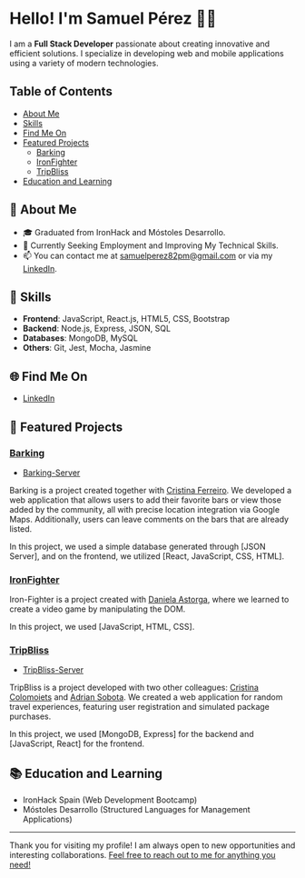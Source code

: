 # Hello! I'm Samuel Pérez 👋📌

I am a **Full Stack Developer** passionate about creating innovative and efficient solutions. 
I specialize in developing web and mobile applications using a variety of modern technologies.

## Table of Contents
- [About Me](#-about-me)
- [Skills](#-skills)
- [Find Me On](#-find-me-on)
- [Featured Projects](#-featured-projects)
  - [Barking](#barking)
  - [IronFighter](#ironfighter)
  - [TripBliss](#tripbliss)
- [Education and Learning](#-education-and-learning)

## 🌟 About Me
- 🎓 Graduated from IronHack and Móstoles Desarrollo.
- 💼 Currently Seeking Employment and Improving My Technical Skills.
- 📫 You can contact me at samuelperez82pm@gmail.com or via my [LinkedIn](https://www.linkedin.com/in/samuel-p%C3%A9rez-076553292/).

## 🚀 Skills
- **Frontend**: JavaScript, React.js, HTML5, CSS, Bootstrap 
- **Backend**: Node.js, Express, JSON, SQL
- **Databases**: MongoDB, MySQL
- **Others**: Git, Jest, Mocha, Jasmine

## 🌐 Find Me On
- [LinkedIn](https://www.linkedin.com/in/samuel-p%C3%A9rez-076553292/)

## 🔧 Featured Projects

### [Barking](https://github.com/Samuel-Perez-Morcillo/Barking-client)
- [Barking-Server](https://github.com/Samuel-Perez-Morcillo/Barking-server)

Barking is a project created together with [Cristina Ferreiro](https://github.com/cristinaferreiro). We developed a web application that allows users to add their favorite bars or 
view those added by the community, all with precise location integration via Google Maps. Additionally, users can leave comments on the bars that are already listed.

In this project, we used a simple database generated through [JSON Server], and on the frontend, we utilized [React, JavaScript, CSS, HTML].

### [IronFighter](https://github.com/Daniela-AB25/Project1-Ironhack-Game)
Iron-Fighter is a project created with [Daniela Astorga](https://github.com/Daniela-AB25), where we learned to create a video game by manipulating the DOM.

In this project, we used [JavaScript, HTML, CSS].

### [TripBliss](https://github.com/CristinaColomoiets/random-experience-client)
- [TripBliss-Server](https://github.com/CristinaColomoiets/random-experience-server)

TripBliss is a project developed with two other colleagues: [Cristina Colomoiets](https://github.com/CristinaColomoiets) and [Adrian Sobota](https://github.com/Sobdev). We created a web application for random travel experiences, featuring user registration and simulated package purchases.

In this project, we used [MongoDB, Express] for the backend and [JavaScript, React] for the frontend.

## 📚 Education and Learning
- IronHack Spain (Web Development Bootcamp)
- Móstoles Desarrollo (Structured Languages for Management Applications)

---

Thank you for visiting my profile! I am always open to new opportunities and interesting collaborations. [Feel free to reach out to me for anything you need!](https://www.linkedin.com/in/samuel-p%C3%A9rez-076553292/)

